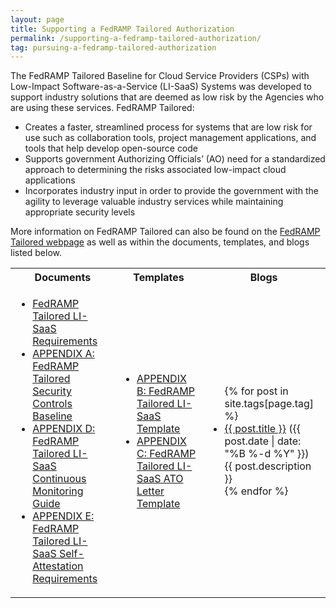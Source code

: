 ```yaml
---
layout: page
title: Supporting a FedRAMP Tailored Authorization
permalink: /supporting-a-fedramp-tailored-authorization/
tag: pursuing-a-fedramp-tailored-authorization
---
```

<p>The FedRAMP Tailored Baseline for Cloud Service Providers (CSPs) with Low-Impact Software-as-a-Service (LI-SaaS) Systems was developed to support industry solutions that are deemed as low risk by the Agencies who are using these services. FedRAMP Tailored:
</p>
<ul>
<li>Creates a faster, streamlined process for systems that are low risk for use such as collaboration tools, project management applications, and tools that help develop open-source code</li>
<li>Supports government Authorizing Officials’ (AO) need for a standardized approach to determining the risks associated low-impact cloud applications</li>
<li>Incorporates industry input in order to provide the government with the agility to leverage valuable industry services while maintaining appropriate security levels</li>
</ul>
<p>More information on FedRAMP Tailored can also be found on the <a href="https://tailored.fedramp.gov/">FedRAMP Tailored webpage</a> as well as within the documents, templates, and blogs listed below.</p>
<table class="usa-table">
<tr>
<th scope="col">Documents</th>
<th scope="col">Templates</th>
<th scope="col">Blogs</th>
</tr>
<td>
<ul>
<li><a href="{{site.baseurl}}/assets/resources/templates/FedRAMP-Tailored-LI-SaaS-Requirements.docx">FedRAMP Tailored LI-SaaS Requirements</a></li>
<li><a href="{{site.baseurl}}/assets/resources/templates/APPENDIX-A-FedRAMP-Tailored-Security-Controls-Baseline.xlsx">APPENDIX A: FedRAMP Tailored Security Controls Baseline</a></li>
<li><a href="{{site.baseurl}}/assets/resources/templates/APPENDIX-D-FedRAMP-Tailored-LI-SaaS-Continuous-Monitoring-Guide.docx">APPENDIX D: FedRAMP Tailored LI-SaaS Continuous Monitoring Guide</a></li>
<li><a href="{{site.baseurl}}/assets/resources/templates/APPENDIX-E-FedRAMP-Tailored-LI-SaaS-Self-Attestation-Requirements.docx">APPENDIX E: FedRAMP Tailored LI-SaaS Self-Attestation Requirements</a></li>
</ul>
</td>
<td>
<ul>
<li><a href="{{site.baseurl}}/assets/resources/templates/APPENDIX-B-FedRAMP-Tailored-LI-SaaS-Template.docx">APPENDIX B: FedRAMP Tailored LI-SaaS Template</a></li>
<li><a href="{{site.baseurl}}/assets/resources/templates/APPENDIX-C-FedRAMP-Tailored-LI-SaaS-ATO-Letter-Template.docx">APPENDIX C: FedRAMP Tailored LI-SaaS ATO Letter Template</a></li>
</ul>
</td>
<td>
<ul>
{% for post in site.tags[page.tag] %}
  <li><a href="{{ post.url }}">{{ post.title }}</a> ({{ post.date | date: "%B %-d %Y" }})<br>
    {{ post.description }}
  </li>
{% endfor %}
</ul>
</td>
